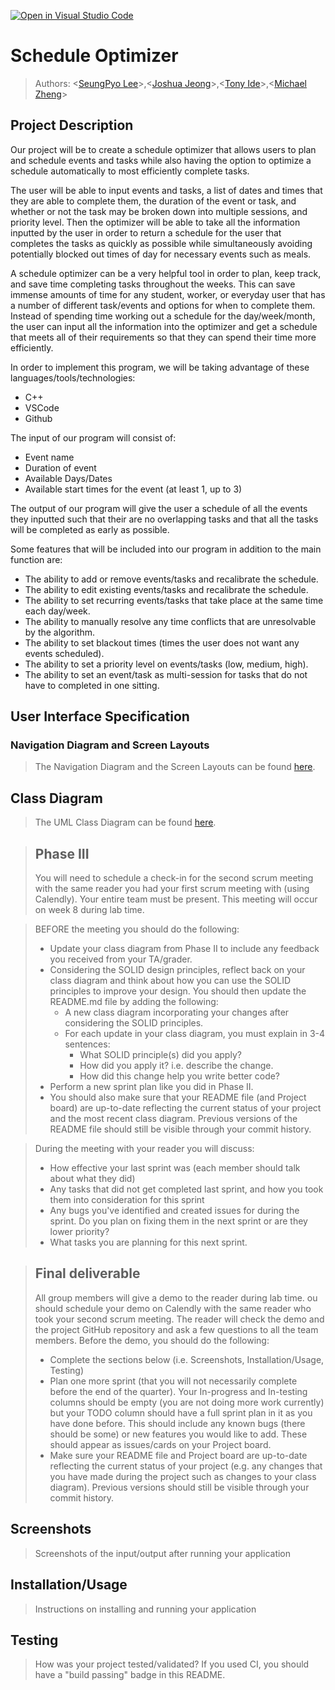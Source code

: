 [![Open in Visual Studio Code](https://classroom.github.com/assets/open-in-vscode-718a45dd9cf7e7f842a935f5ebbe5719a5e09af4491e668f4dbf3b35d5cca122.svg)](https://classroom.github.com/online_ide?assignment_repo_id=10950611&assignment_repo_type=AssignmentRepo)

# Schedule Optimizer
 
 > Authors: \<[SeungPyo Lee](https://github.com/qwemelon3619)\>,\<[Joshua Jeong](https://github.com/JoshuaJJeong)\>,\<[Tony Ide](https://github.com/Tony-Ide)\>,\<[Michael Zheng](https://github.com/ahupq)\>

## Project Description
Our project will be to create a schedule optimizer that allows users to plan and schedule events and tasks while also having the option to optimize a schedule automatically to most efficiently complete tasks.

The user will be able to input events and tasks, a list of dates and times that they are able to complete them, the duration of the event or task, and whether or not the task may be broken down into multiple sessions, and priority level. Then the optimizer will be able to take all the information inputted by the user in order to return a schedule for the user that completes the tasks as quickly as possible while simultaneously avoiding potentially blocked out times of day for necessary events such as meals.

A schedule optimizer can be a very helpful tool in order to plan, keep track, and save time completing tasks throughout the weeks. This can save immense amounts of time for any student, worker, or everyday user that has a number of different task/events and options for when to complete them. Instead of spending time working out a schedule for the day/week/month, the user can input all the information into the optimizer and get a schedule that meets all of their requirements so that they can spend their time more efficiently.

In order to implement this program, we will be taking advantage of these languages/tools/technologies:
  * C++
  * VSCode
  * Github

The input of our program will consist of:
  * Event name
  * Duration of event
  * Available Days/Dates
  * Available start times for the event (at least 1, up to 3)

The output of our program will give the user a schedule of all the events they inputted such that their are no overlapping tasks and that all the tasks will be completed as early as possible.

Some features that will be included into our program in addition to the main function are:
  * The ability to add or remove events/tasks and recalibrate the schedule.
  * The ability to edit existing events/tasks and recalibrate the schedule.
  * The ability to set recurring events/tasks that take place at the same time each day/week.
  * The ability to manually resolve any time conflicts that are unresolvable by the algorithm.
  * The ability to set blackout times (times the user does not want any events scheduled).
  * The ability to set a priority level on events/tasks (low, medium, high).
  * The ability to set an event/task as multi-session for tasks that do not have to completed in one sitting.

## User Interface Specification

### Navigation Diagram and Screen Layouts
> The Navigation Diagram and the Screen Layouts can be found [here](https://docs.google.com/document/d/1cz8a8vcMeWhP3Ak7lRTANpxjZ2O_7oP-SqNYGQ6tbC4/edit?usp=sharing).

## Class Diagram
 > The UML Class Diagram can be found [here](https://docs.google.com/document/d/1LUfIhlml08uEGgsR8kQS1oFNR3Uno8UR6IYEfOQ_8rE/edit).
 
 > ## Phase III
 > You will need to schedule a check-in for the second scrum meeting with the same reader you had your first scrum meeting with (using Calendly). Your entire team must be present. This meeting will occur on week 8 during lab time.
 
 > BEFORE the meeting you should do the following:
 > * Update your class diagram from Phase II to include any feedback you received from your TA/grader.
 > * Considering the SOLID design principles, reflect back on your class diagram and think about how you can use the SOLID principles to improve your design. You should then update the README.md file by adding the following:
 >   * A new class diagram incorporating your changes after considering the SOLID principles.
 >   * For each update in your class diagram, you must explain in 3-4 sentences:
 >     * What SOLID principle(s) did you apply?
 >     * How did you apply it? i.e. describe the change.
 >     * How did this change help you write better code?
 > * Perform a new sprint plan like you did in Phase II.
 > * You should also make sure that your README file (and Project board) are up-to-date reflecting the current status of your project and the most recent class diagram. Previous versions of the README file should still be visible through your commit history.
 
> During the meeting with your reader you will discuss: 
 > * How effective your last sprint was (each member should talk about what they did)
 > * Any tasks that did not get completed last sprint, and how you took them into consideration for this sprint
 > * Any bugs you've identified and created issues for during the sprint. Do you plan on fixing them in the next sprint or are they lower priority?
 > * What tasks you are planning for this next sprint.

 
 > ## Final deliverable
 > All group members will give a demo to the reader during lab time. ou should schedule your demo on Calendly with the same reader who took your second scrum meeting. The reader will check the demo and the project GitHub repository and ask a few questions to all the team members. 
 > Before the demo, you should do the following:
 > * Complete the sections below (i.e. Screenshots, Installation/Usage, Testing)
 > * Plan one more sprint (that you will not necessarily complete before the end of the quarter). Your In-progress and In-testing columns should be empty (you are not doing more work currently) but your TODO column should have a full sprint plan in it as you have done before. This should include any known bugs (there should be some) or new features you would like to add. These should appear as issues/cards on your Project board.
 > * Make sure your README file and Project board are up-to-date reflecting the current status of your project (e.g. any changes that you have made during the project such as changes to your class diagram). Previous versions should still be visible through your commit history. 
 
 ## Screenshots
 > Screenshots of the input/output after running your application
 ## Installation/Usage
 > Instructions on installing and running your application
 ## Testing
 > How was your project tested/validated? If you used CI, you should have a "build passing" badge in this README.
 
